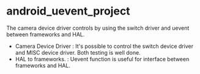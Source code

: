 # android_uevent_project
  The camera device driver controls by using the switch driver and uevent between frameworks and HAL.
  - Camera Device Driver 
    : It's possible to control the switch device driver and MISC device driver.
      Both testing is well done.
  - HAL to frameworks.
    : Uevent function is useful for interface between frameworks and HAL.

